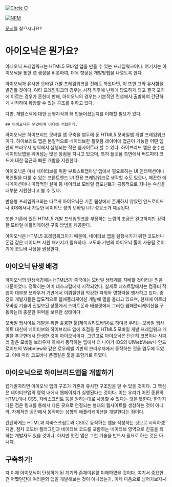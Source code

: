 [![Circle CI](https://circleci.com/gh/driftyco/ionic.svg?style=svg)](https://circleci.com/gh/driftyco/ionic)

[![NPM](https://nodei.co/npm/ionic.png?stars&downloads)](https://nodei.co/npm/ionic/)

[문서](http://ionicframework.com/docs/)를 찾으시나요?

# 아이오닉은 뭔가요?

아니오닉 프레임워크는 HTML5 모바일 앱을 만들 수 있는 프레임워크이다. 여기서는 아이오닉을 통한 앱 생성을 비롯하여, 더욱 향상된 개발방법을 나열토록 한다.

아이오닉과 유사한 오바일 개발 프레임워크를 전에도 봐왔다면, 이 또한 그와 유사함을 발견할 것이다. 여타 프레임워크의 경우는 시작 직후에 난제에 당도하게 되고 결국 포기에 이르는 경우가 흔한데 반해, 아이오닉의 경우는 기본적인 컨셉에서 출발하여 간단하게 시작하여 확장할 수 있는 구조를 취하고 있다.

다만, 개발스택에 대한 선행지식과 왜 만들어졌는지를 이해할 필요가 있다.


	## 아이오닉은 무엇이며 어디에 적합한가.

아이오닉은 하이브리드 모바일 앱 구축을 염두에 둔 HTML5 모바일앱 개발 프레임워크이다. 하이브리드 앱은 본질적으로 네이티브한 플랫폼 레이어에 접근이 가능한 어떤 앱 안의 브라우저 영역에서 실행되는 작은 웹사이트라 할 수 있다. 하이브리드 앱은 순수한 네이티브앱을 뛰어넘는 많은 장점을 지니고 있으며, 특히 플랫폼 측면에서 써드파티 코드에 대한 접근과 빠른 개발을 지원한다.

아이오닉은 마치 네이티브를 위한 부트스트랩마냥 앱에서 필요로하는 UI 인터렉션이나 룩앤필을 다룰 수 있는 프론트엔드 UI 전용 프레임워크로 생각할 수도 있으나, 매끈한 애니메이션이나 미학적인 설계 등 네이티브 모바일 컴포넌트가 공통적으로 지니는 속성을 대부분 지원한다고 볼 수 있다.

반응형 프레임워크와는 다르게 아이오닉은 기존 웹상에서 존재하지 않았던 안드로이드나 iOS에서나 가능한 네이티브 성의 모바일 UI구성요소가 제공된다.

또한 기존에 있던 HTML5 개발 프레임워크를 부정하는 느낌의 조금은 완고하지만 강력한 모바일 애플리케이션 구축 방법을 제공한다.

아이오닉은 HTML5 프레임워크이기 때문에, 네이티브 앱을 실행시키기 위한 코도바나 폰갭 같은 네이티브 지원 패키지가 필요하다. 코도바 기반의 아이오닉 툴이 사용될 것이기에 코도바 사용을 권장한다.


## 아이오닉 탄생 배경

아이오닉의 탄생배경에는 HTML5가 종국에는 모바일 생태계를 지배할 것이라는 믿음 때문이었다. 정확히는 이미 데스크탑에서 시작되었다. 실제로 데스트탑에서는 컴퓨터 작업이 대부분 브라우저 기반에서 이뤄질만큼 막강한 파워와 영향력을 행사하고 있다. 종전의 개발자들은 압도적으로 웹애플리케이션 개발에 열을 올리고 있으며, 현재에 이르러 모바일 기술이 진일보된 상황에서 스마트폰과 테블릿에서 그러한 웹애플리케이션을 구동하는데 충분한 여력을 보유한 상태이다.

모바일 웹사이트 개발을 위한 훌륭한 툴(제이쿼리모바일)로 하여금  우리는 모바일 웹사이트 대신에 네이티브와 하이브리드 앱에 초점을 둔 HTML5 모바일 개발 프레임워크 개발을 추구한데서 탄생한 것이 아이오닉이다. 그런고로 아이오닉은 단순히 크롬이나 사파리 같은 모바일 브라우저 하에서 동작하는 앱에서 더 나아가 iOS의 UIWebView나 안드로이드의 WebView와 같은 로우레벨 기반의 브라우저에서 동작하는 것을 염두에 두었고, 이에 따라 코도바나 폰갭같은 툴을 포함키로 하였다.


## 아이오닉으로 하이브리드앱을 개발하기

웹개발자라면 아이오닉 앱의 구조가 기존과 유사한 구조임을 알 수 있을 것이다. 그 핵심은 네이티브앱의 영역 내에서  웹페이지가 실행된다는 것이다. 이는 우리가 어떤 종류의 HTML이나 CSS, 자바스크립트 등을 원하는대로 사용할 수 있다는 것을 뜻한다. 한가지 다른 점은 링크를 통해서 다른 곳으로 연결되는 형태의 웹사이트를 생성하는 것이 아니라, 자체적인 공간에서 동작하는 성향의 애플리케이션을 개발한다는 점이다.

간단하게는 HTML과 자바스크립트와 CSS로 동작하는 앱을 작성하는 것으로 시작하겠지만, 점차 코도바 플러그인과 네이티브 코드를 포함하는 네이티브 영역으로 진출을 꾀하는 개발자도 있을 것이나. 하지만 멋진 앱은 그런 기술을 반드시 필요로 하는 것은 아니다.


## 구축하기!

자 이제 아이오닉이 탄생하게 된 계기와 존재이유를 이해하였을 것이다. 여기서 중요한건 어쨌던간에 여러분의 앱을 개발해보는 것이 아니겠는가. 이제 다음으로 넘어가보자~! 

